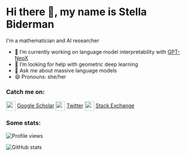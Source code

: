 # Hi there 👋, my name is Stella Biderman

I'm a mathematician and AI researcher
- 🔭 I’m currently working on language model interpretability with [GPT-NeoX](https://www.github.com/eleutherai/gpt-neox)
- 🤔 I’m looking for help with geometric deep learning 
- 💬 Ask me about massive language models 
- 😄 Pronouns: she/her

### Catch me on:
<a href = 'https://scholar.google.com/citations?user=bO7H0DAAAAAJ&hl=en'> <img width = '26px' align= 'center' src="https://upload.wikimedia.org/wikipedia/commons/thumb/c/c7/Google_Scholar_logo.svg/768px-Google_Scholar_logo.svg.png"/></a> [Google Scholar](https://scholar.google.com/citations?user=bO7H0DAAAAAJ&hl=en)      <a href = 'https://mobile.twitter.com/BlancheMinerva'> <img width = '26px' align= 'center' src="https://raw.githubusercontent.com/rahulbanerjee26/githubAboutMeGenerator/main/icons/twitter.svg"/></a> [Twitter](https://mobile.twitter.com/BlancheMinerva)      <a href = 'https://math.stackexchange.com/users/123230/stella-biderman'> <img width = '26px' align= 'center' src="https://cdn.sstatic.net/Sites/math/Img/apple-touch-icon.png?v=0ae50baa40ed"/></a> [Stack Exchange](https://math.stackexchange.com/users/123230/stella-biderman)

### Some stats:

![Profile views](https://gpvc.arturio.dev/stellaathena)

![GitHub stats](https://github-readme-stats.vercel.app/api?username=StellaAthena&count_private=true&show_icons=true&theme=nightowl)
